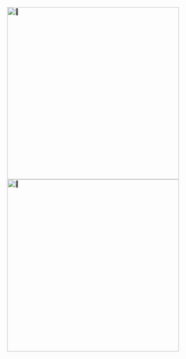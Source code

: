 <img alt="🦑" align="left" width="400px" src="https://github.com/taiwan02/taiwan02/blob/master/metrics.svg">
<img alt="🦑" align="left" width="400px" src="https://github.com/taiwan02/taiwan02/blob/master/metrics.additional.svg">

